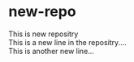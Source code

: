 # new-repo
This is new repositry
<br>
This is a new line in the repositry....
<br>
This is another new line...